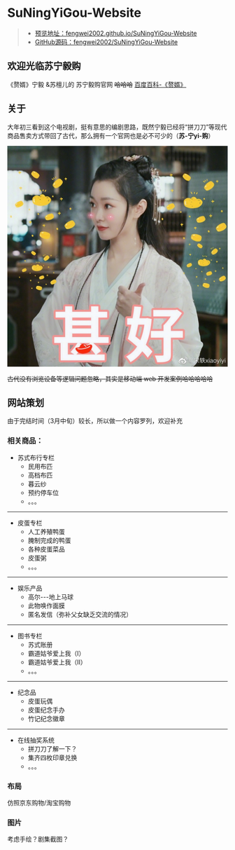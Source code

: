 # SuNingYiGou-Website

>- [预览地址：fengwei2002.github.io/SuNingYiGou-Website](https://fengwei2002.github.io/SuNingYiGou-Website/)  
>- [GitHub源码：fengwei2002/SuNingYiGou-Website](https://github.com/fengwei2002/SuNingYiGou-Website)

## 欢迎光临苏宁毅购

《赘婿》宁毅 &苏檀儿的  苏宁毅购官网 ~~哈哈哈~~  [百度百科-《赘婿》](https://baike.baidu.com/item/%E8%B5%98%E5%A9%BF/22129041)

## 关于

大年初三看到这个电视剧，挺有意思的编剧思路，既然宁毅已经将“拼刀刀”等现代商品售卖方式带回了古代，那么拥有一个官网也是必不可少的（**苏-宁yi-购**）  

<img src="img/甚好.jpg">  

~~古代没有浏览设备等逻辑问题忽略，其实是移动端 web 开发案例哈哈哈哈哈~~

## 网站策划

由于完结时间（3月中旬）较长，所以做一个内容罗列，欢迎补充

### 相关商品：

- 苏式布行专栏
  - 民用布匹
  - 高档布匹
  - 暮云纱
  - 预约停车位
  - 。。。

***

- 皮蛋专栏
  - 人工养殖鸭蛋
  - 腌制完成的鸭蛋
  - 各种皮蛋菜品
  - 皮蛋粥
  - 。。。

***
- 娱乐产品
  - 高尔---地上马球
  - 此物唤作面膜
  - 匿名发信（弥补父女缺乏交流的情况）

***
- 图书专栏
  - 苏式账册
  - 霸道姑爷爱上我（Ⅰ）
  - 霸道姑爷爱上我（Ⅱ）
  - 。。。

***
- 纪念品
  - 皮蛋玩偶
  - 皮蛋纪念手办
  - 竹记纪念徽章

***
- 在线抽奖系统
  - 拼刀刀了解一下？
  - 集齐四枚印章兑换
  - 。。。

### 布局

仿照京东购物/淘宝购物

### 图片

考虑手绘？剧集截图？